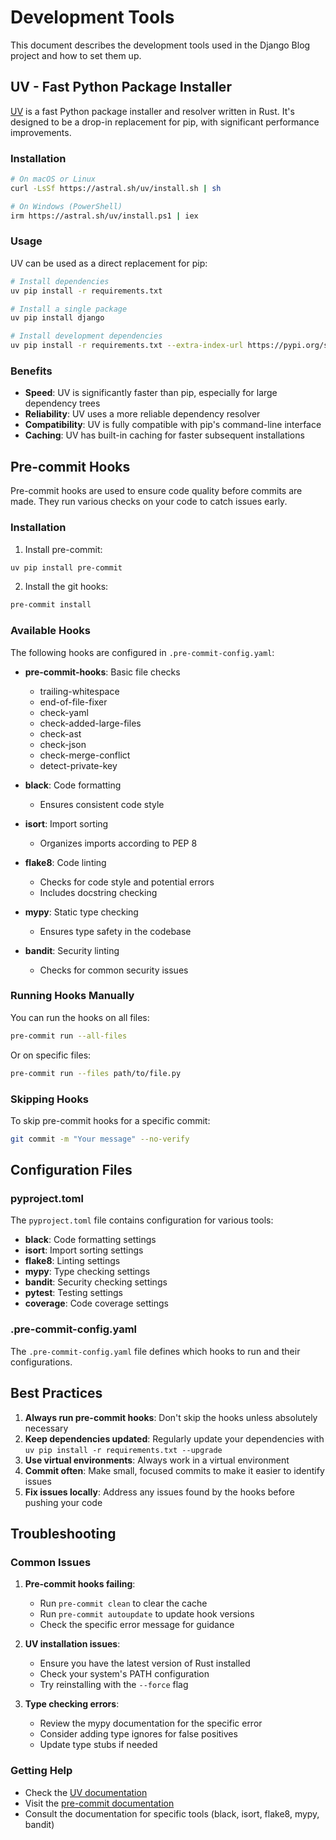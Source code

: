 # Development Tools

This document describes the development tools used in the Django Blog project and how to set them up.

## UV - Fast Python Package Installer

[UV](https://github.com/astral-sh/uv) is a fast Python package installer and resolver written in Rust. It's designed to be a drop-in replacement for pip, with significant performance improvements.

### Installation

```bash
# On macOS or Linux
curl -LsSf https://astral.sh/uv/install.sh | sh

# On Windows (PowerShell)
irm https://astral.sh/uv/install.ps1 | iex
```

### Usage

UV can be used as a direct replacement for pip:

```bash
# Install dependencies
uv pip install -r requirements.txt

# Install a single package
uv pip install django

# Install development dependencies
uv pip install -r requirements.txt --extra-index-url https://pypi.org/simple
```

### Benefits

- **Speed**: UV is significantly faster than pip, especially for large dependency trees
- **Reliability**: UV uses a more reliable dependency resolver
- **Compatibility**: UV is fully compatible with pip's command-line interface
- **Caching**: UV has built-in caching for faster subsequent installations

## Pre-commit Hooks

Pre-commit hooks are used to ensure code quality before commits are made. They run various checks on your code to catch issues early.

### Installation

1. Install pre-commit:
```bash
uv pip install pre-commit
```

2. Install the git hooks:
```bash
pre-commit install
```

### Available Hooks

The following hooks are configured in `.pre-commit-config.yaml`:

- **pre-commit-hooks**: Basic file checks
  - trailing-whitespace
  - end-of-file-fixer
  - check-yaml
  - check-added-large-files
  - check-ast
  - check-json
  - check-merge-conflict
  - detect-private-key

- **black**: Code formatting
  - Ensures consistent code style

- **isort**: Import sorting
  - Organizes imports according to PEP 8

- **flake8**: Code linting
  - Checks for code style and potential errors
  - Includes docstring checking

- **mypy**: Static type checking
  - Ensures type safety in the codebase

- **bandit**: Security linting
  - Checks for common security issues

### Running Hooks Manually

You can run the hooks on all files:

```bash
pre-commit run --all-files
```

Or on specific files:

```bash
pre-commit run --files path/to/file.py
```

### Skipping Hooks

To skip pre-commit hooks for a specific commit:

```bash
git commit -m "Your message" --no-verify
```

## Configuration Files

### pyproject.toml

The `pyproject.toml` file contains configuration for various tools:

- **black**: Code formatting settings
- **isort**: Import sorting settings
- **flake8**: Linting settings
- **mypy**: Type checking settings
- **bandit**: Security checking settings
- **pytest**: Testing settings
- **coverage**: Code coverage settings

### .pre-commit-config.yaml

The `.pre-commit-config.yaml` file defines which hooks to run and their configurations.

## Best Practices

1. **Always run pre-commit hooks**: Don't skip the hooks unless absolutely necessary
2. **Keep dependencies updated**: Regularly update your dependencies with `uv pip install -r requirements.txt --upgrade`
3. **Use virtual environments**: Always work in a virtual environment
4. **Commit often**: Make small, focused commits to make it easier to identify issues
5. **Fix issues locally**: Address any issues found by the hooks before pushing your code

## Troubleshooting

### Common Issues

1. **Pre-commit hooks failing**:
   - Run `pre-commit clean` to clear the cache
   - Run `pre-commit autoupdate` to update hook versions
   - Check the specific error message for guidance

2. **UV installation issues**:
   - Ensure you have the latest version of Rust installed
   - Check your system's PATH configuration
   - Try reinstalling with the `--force` flag

3. **Type checking errors**:
   - Review the mypy documentation for the specific error
   - Consider adding type ignores for false positives
   - Update type stubs if needed

### Getting Help

- Check the [UV documentation](https://github.com/astral-sh/uv)
- Visit the [pre-commit documentation](https://pre-commit.com/)
- Consult the documentation for specific tools (black, isort, flake8, mypy, bandit) 